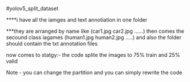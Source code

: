#yolov5_split_dataset

****i have all the iamges and text annotiation in one folder

***they are arranged by name like (car1.jpg car2.jpg ......) then comes the secound class iagames (human1.jpg human2.jpg .....) and also the folder should contain the txt annotation files

now comes to statgy:- the code splite the images to 75% train and 25% valid

Note - you can change the partition and you can simply rewrite the code
